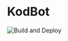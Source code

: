# KodBot
![Build and Deploy](https://github.com/jelinski/kodbot/workflows/Build%20and%20Deploy/badge.svg?branch=master)
